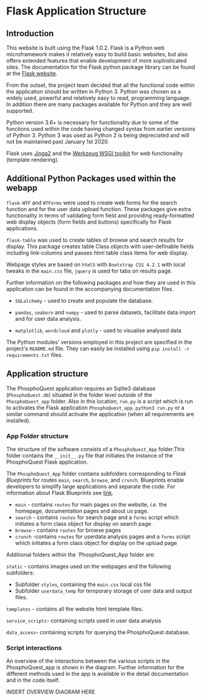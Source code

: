 # Flask Application Structure
## Introduction
This website is built using the Flask 1.0.2. Flask is a Python web microframework
makes it relatively easy to build basic websites, but also offers extended 
features that enable development of more sophisticated sites. The documentation for the Flask python package 
library can be found at the [Flask website](http://flask.pocoo.org/).

From the outset, the project team decided that all the functional code within the 
application should be written in Python 3. Python was chosen as a 
widely used, powerful and relatively easy to read, programming language. In 
addition there are many packages available for Python and they are well supported.
 
Python version 3.6+ is necessary for functionality due to some of
the functions used within the code having changed syntax from earlier versions
of Python 3. Python 3 was used as Python 2 is being depreciated and will not be maintained past 
January 1st 2020. 

Flask uses [Jinga2](https://www.palletsprojects.com/p/jinja/) and the 
[Werkzeug WSGI toolkit](https://www.palletsprojects.com/p/werkzeug/) for web
 functionality (template rendering).

## Additional Python Packages used within the webapp
`flask-WTF` and `WTForms` were used to create web forms for the search function and 
for the user data upload function. These packages give extra functionality in terms of validating form field and providing ready-formatted web display objects (form fields and buttons) specifically for Flask applications.


`flask-table` was used to create tables of browse and search results for display. This package creates table Class objects with user-definable fields including link-columns and passes html table class items for web display. 

Webpage styles are based on `html5` with `Bootstrap CSS 4.2.1` with local tweaks in the `main.css` file, `jquery` is used for tabs on results page.

 Further information on the following packages and how they are used in this 
 application can be found in the accompanying documentation files. 
 
* `SQLalchemy` - used to create and populate the database. 

*  `pandas`, `seaborn` and `numpy` - used to parse datasets, facilitate data import
and for user data analysis.
* `matplotlib`, `wordcloud` and `plotly` - used to visualise analysed data

 

The Python modules' versions employed in this project are specified in the project's
`README.md` file. They can easily be installed using `pip install -r requirements.txt` 
files.

## Application structure
The PhosphoQuest application requires an Sqlite3 database (`PhosphoQuest.db`) situated in the folder level outside of the `PhosphoQuest_app` folder. Also in this location, `run.py` is a script which is run to activates the Flask application `PhosphoQuest_app`. `python3 run.py` or a similar command should activate the application (when all requirements are installed).

### App Folder structure 

The structure of the software consists of a `PhosphoQuest_App` folder.This folder contains the `__init__.py` file that initiates the instance of the PhosphoQuest Flask application. 

The `PhosphoQuest_App` folder contains subfolders corresponding to *Flask Blueprints* for routes `main`, `search`, `browse`, and `crunch`. Blueprints enable developers to simplify large applications and separate the code. For information about Flask Blueprints see [link](http://flask.pocoo.org/docs/0.12/blueprints/). 

* `main` - contains `routes` for main pages on the website, *i.e.* the homepage, documentation pages and about us page.
* `search` - contains `routes` for search page and a `forms` script which initiates a form class object for display on search page
* `browse` - contains `routes` for browse pages 
* `crunch` -contains `routes` for userdata analysis pages and a `forms` script which initiates a form class object for display on the upload page
 
Additional folders within the `PhosphoQuest_App folder are:

 `static` - contains images used on the webpages and the following subfolders: 

 * Subfolder `styles`, containing the `main.css` local css file
 * Subfolder `userdata_temp` for temporary storage of user data and output files.
 
`templates` - contains all the website html template files. 


`service_scripts`-  containing scripts used in user data analysis


`data_access`- containing scripts for querying the PhosphoQuest database.


### Script interactions

An overview of the interactions between the various scripts in the PhosphoQuest_app is shown in the diagram. Further information for the different methods used in the app is available in the detail documentation and in the code itself. 

INSERT OVERVIEW DIAGRAM HERE
